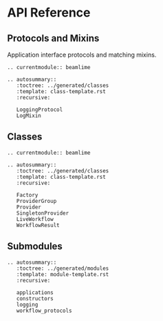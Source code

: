 # API Reference

## Protocols and Mixins
Application interface protocols and matching mixins.
```{eval-rst}
.. currentmodule:: beamlime

.. autosummary::
   :toctree: ../generated/classes
   :template: class-template.rst
   :recursive:

   LoggingProtocol
   LogMixin

```

## Classes

```{eval-rst}
.. currentmodule:: beamlime

.. autosummary::
   :toctree: ../generated/classes
   :template: class-template.rst
   :recursive:

   Factory
   ProviderGroup
   Provider
   SingletonProvider
   LiveWorkflow
   WorkflowResult

```

## Submodules

```{eval-rst}
.. autosummary::
   :toctree: ../generated/modules
   :template: module-template.rst
   :recursive:

   applications
   constructors
   logging
   workflow_protocols

```
